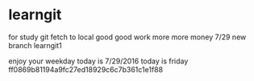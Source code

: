# learngit
for study git
fetch to local
good good work  more more money
7/29 new branch learngit1

enjoy your weekday
today is 7/29/2016
today is friday
ff0869b81194a9fc27ed18929c6c7b361c1e1f88
